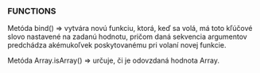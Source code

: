 ### FUNCTIONS
Metóda bind() =>  vytvára novú funkciu, ktorá, keď sa volá, má toto kľúčové slovo nastavené na zadanú hodnotu, pričom daná sekvencia argumentov predchádza akémukoľvek poskytovanému pri volaní novej funkcie.

Metóda Array.isArray() => určuje, či je odovzdaná hodnota Array.

